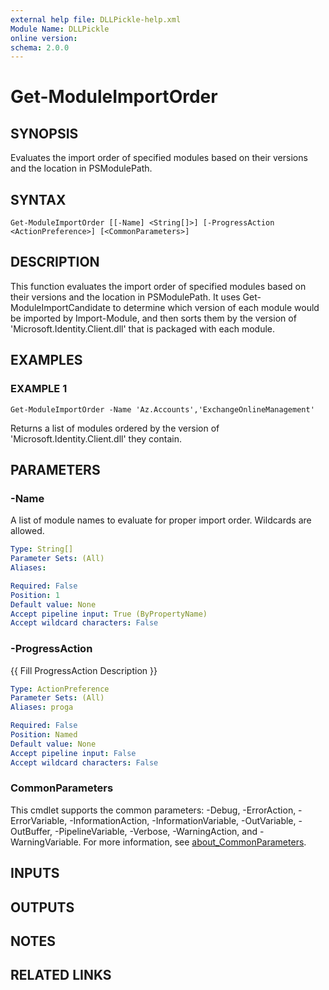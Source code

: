```yaml
---
external help file: DLLPickle-help.xml
Module Name: DLLPickle
online version:
schema: 2.0.0
---
```


# Get-ModuleImportOrder

## SYNOPSIS
Evaluates the import order of specified modules based on their versions and the location in PSModulePath.

## SYNTAX

```
Get-ModuleImportOrder [[-Name] <String[]>] [-ProgressAction <ActionPreference>] [<CommonParameters>]
```

## DESCRIPTION
This function evaluates the import order of specified modules based on their versions and the location in PSModulePath.
It uses Get-ModuleImportCandidate to determine which version of each module would be imported by Import-Module,
and then sorts them by the version of 'Microsoft.Identity.Client.dll' that is packaged with each module.

## EXAMPLES

### EXAMPLE 1
```
Get-ModuleImportOrder -Name 'Az.Accounts','ExchangeOnlineManagement'
```

Returns a list of modules ordered by the version of 'Microsoft.Identity.Client.dll' they contain.

## PARAMETERS

### -Name
A list of module names to evaluate for proper import order.
Wildcards are allowed.

```yaml
Type: String[]
Parameter Sets: (All)
Aliases:

Required: False
Position: 1
Default value: None
Accept pipeline input: True (ByPropertyName)
Accept wildcard characters: False
```

### -ProgressAction
{{ Fill ProgressAction Description }}

```yaml
Type: ActionPreference
Parameter Sets: (All)
Aliases: proga

Required: False
Position: Named
Default value: None
Accept pipeline input: False
Accept wildcard characters: False
```

### CommonParameters
This cmdlet supports the common parameters: -Debug, -ErrorAction, -ErrorVariable, -InformationAction, -InformationVariable, -OutVariable, -OutBuffer, -PipelineVariable, -Verbose, -WarningAction, and -WarningVariable. For more information, see [about_CommonParameters](http://go.microsoft.com/fwlink/?LinkID=113216).

## INPUTS

## OUTPUTS

## NOTES

## RELATED LINKS
